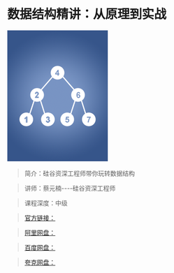 # 数据结构精讲：从原理到实战

![img](../../assets/Ciqc1F9_zK2AFLlRAADPATeluYQ317.png)

> 简介：硅谷资深工程师带你玩转数据结构

> 讲师：蔡元楠----硅谷资深工程师

> 课程深度：中级

> [官方链接：]()

> [阿里网盘：]()

> [百度网盘：]()

> [夸克网盘：]()
